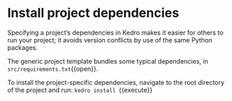 # Install project dependencies

Specifying a project’s dependencies in Kedro makes it easier for others to run your project; it avoids version conflicts by use of the same Python packages.

The generic project template bundles some typical dependencies, in `src/requirements.txt`{{open}}.

To install the project-specific dependencies, navigate to the root directory of the project and run: `kedro install
`{{execute}}
